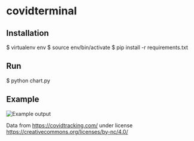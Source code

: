 # covidterminal

## Installation
$ virtualenv env
$ source env/bin/activate
$ pip install -r requirements.txt

## Run
$ python chart.py

## Example
![Example output](https://blog.theletterd.co.uk/wp-content/uploads/2020/06/Screen-Shot-2020-06-27-at-9.16.24-PM.png)

Data from https://covidtracking.com/ under license https://creativecommons.org/licenses/by-nc/4.0/
